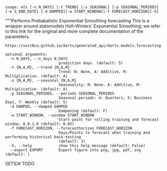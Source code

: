 ```
usage: ets [-n N_DAYS] [-t TREND] [-s SEASONAL] [-p SEASONAL_PERIODS] [-e S_END_DATE] [-d DAMPED][-w START_WINDOW][-f FORECAST_HORIZON][-h]
```

 """Performs Probabalistic Exponential Smoothing forecasting
    This is a wrapper around statsmodels Holt-Winters' Exponential Smoothing;
    we refer to this link for the original and more complete documentation of the parameters.

    https://unit8co.github.io/darts/generated_api/darts.models.forecasting.exponential_smoothing.html


```
optional arguments:
  -n N_DAYS, --n_days N_DAYS
                        prediction days. (default: 5)
  -t {N,A,M}, --trend {N,A,M}
                        Trend: N: None, A: Additive, M: Multiplicative. (default: A)
  -s {N,A,M}, --seasonal {N,A,M}
                        Seasonality: N: None, A: Additive, M: Multiplicative. (default: A)
  -p SEASONAL_PERIODS, --periods SEASONAL_PERIODS
                        Seasonal periods: 4: Quarters, 5: Business Days, 7: Weekly (default: 5)
  -d DAMPED, --damped DAMPED
                        Dampening (default: F)
  -w START_WINDOW, --window START_WINDOW
                        Start point for rolling training and forecast window. 0.0-1.0 (default: 0.65)
  -f FORECAST_HORIZON, --forecasthorizon FORECAST_HORIZON
                        Days/Points to forecast when training and performing historical back-testing
                        (default: 3)
  -h, --help            show this help message (default: False)
  --export EXPORT       Export figure into png, jpg, pdf, svg (default: )
```

![ETS]# TODO